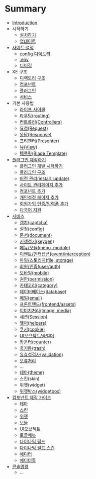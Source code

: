 # Summary

* [Introduction](README.md)
* 시작하기
  * [설치하기](installation.md)
  * [업데이트](update.md)
* [사이트 설정](c0ac-c774-d2b8-c124-c815.md)
  * [config 디렉토리](configurations.md)
  * [.env](env.md)
  * [디버깅](debugging.md)
* XE 구조
  * [디렉토리 구조](structure.md)
  * [컴포넌트](components.md)
  * [플러그인](plugin.md)
  * [서비스](service.md)
* 기본 사용법
  * [라이프 사이클](lifecycle.md)
  * [라우팅\(routing\)](routing.md)
  * [컨트롤러\(Controllers\)](controllers.md)
  * [요청\(Request\)](request.md)
  * [응답\(Response\)](response.md)
  * [프리젠터\(Presenter\)](presenter.md)
  * [뷰\(View\)](view.md)
  * [템플릿\(Blade Template\)](blade.md)
* [플러그인 제작하기](d50c-b7ec-adf8-c778.md)
  * [플러그인 개발 시작하기](plugin-generation.md)
  * [플러그인 구조](plugin-structure.md)
  * [버전 관리\(install, update\)](plugin-versions.md)
  * [사이트 관리페이지 추가](plugin-settings.md)
  * [컴포넌트 추가](plugin-component.md)
  * [개인설정 페이지 추가](ac1c-c778-c124-c815-d398-c774-c9c0-cd94-ac00.md)
  * [회원가입 인증/입력폼 추가](d68c-c6d0-c778-c99d-bc29-c2dd-cd94-ac00.md)
  * [다국어 지원](b2e4-ad6d-c5b4-c9c0-c6d0.md)
* [서비스](c11c-be44-c2a4.md)
  * [캡챠\(captcha\)](cea1-cc6028-captcha.md)
  * [설정\(config\)](service-config.md)
  * [문서\(document\)](service-document.md)
  * [키생성기\(keygen\)](service-keygen.md)
  * [메뉴/모듈\(menu, module\)](service-menu.md)
  * [이벤트/인터셉션\(event/interception\)](service-interception.md)
  * [파일/스토리지\(file, storage\)](service-storage.md)
  * [회원/인증\(user/auth\)](service-user.md)
  * [모바일\(mobile\)](service-mobile.md)
  * [권한\(permission\)](service-permission.md)
  * [카테고리\(category\)](service-category.md)
  * [데이터베이스\(database\)](service-database.md)
  * [메일\(email\)](service-email.md)
  * [프론트앤드\(frontend/assets\)](service-frontend.md)
  * [이미지처리\(Image, media\)](service-media.md)
  * [세션\(Session\)](service-session.md)
  * [헬퍼\(helpers\)](service-helpers.md)
  * [쿠키\(cookie\)](service-cookie.md)
  * [UI오브젝트/폼빌더](service-uiobject.md)
  * [카운터\(counter\)](service-counter.md)
  * [휴지통\(trash\)](service-trash.md)
  * [유효성검사\(validation\)](service-validataion.md)
  * [오류처리](c624-b958-cc98-b9ac.md)
  * ...
  * [테마\(theme\)](d14c-b9c828-theme.md)
  * 스킨\(skin\)
  * 위젯\(widget\)
  * [위젯박스\(widgetbox\)](service-widgetbox.md)
* [컴포넌트 제작 가이드](cef4-d3ec-b10c-d2b8-c81c-c791-ac00-c774-b4dc.md)
  * [테마](component-theme.md)
  * [스킨](component-skin.md)
  * [위젯](component-widget.md)
  * [모듈](component-module.md)
  * [UI오브젝트](component-uiobject.md)
  * [토글메뉴](component-togglemenu.md)
  * [다이나믹 필드](component-dynamicField.md)
  * [다이나믹 필드 스킨](component-dynamicField-skin.md)
  * [에디터](component-editor.md)
  * [에디터툴](c5d0-b514-d130-d234.md)
* [콘솔명령](cf58-c194-ba85-b839.md)
  * ...

